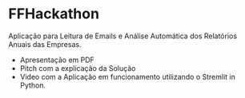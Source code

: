 # FFHackathon

Aplicação para Leitura de Emails e Análise Automática dos Relatórios Anuais das Empresas.

* Apresentação em PDF 
* Pitch com a explicação da Solução
* Video com a Aplicação em funcionamento utilizando o Stremlit in Python.



